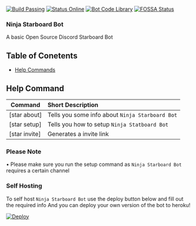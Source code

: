 [![Build Passing](https://img.shields.io/badge/build-Passing%20-green.svg?style=flat)](https://github.com/GrimDesignsFiveM/NinjaBot2.0/) [![Status Online](https://img.shields.io/badge/status-Online%20-brightgreen.svg?style=flat)](https://github.com/GrimDesignsFiveM/NinjaBot2.0/) [![Bot Code Library](https://img.shields.io/badge/code-discord.js-yellowgreen.svg)](https://discord.js.org/#/) [![FOSSA Status](https://app.fossa.io/api/projects/git%2Bgithub.com%2FGrimDesignsFiveM%2FNinjaBot2.0.svg?type=shield)](https://app.fossa.io/projects/git%2Bgithub.com%2FGrimDesignsFiveM%2FNinjaBot2.0?ref=badge_shield)


### Ninja Starboard Bot
A basic Open Source Discord Starboard Bot

## Table of Conetents
- [Help Commands](#help)

<a name="help"></a>
## Help Command

| Command           | Short Description      |
| ----------------- |:---------------------- |
| [star about]  | Tells you some info about `Ninja Starboard Bot`|
| [star setup] | Tells you how to setup `Ninja Statboard Bot`  |
| [star invite] | Generates a invite link |

### Please Note
•  Please make sure you run the setup command as `Ninja Starboard Bot` requires a certain channel

### Self Hosting
To self host `Ninja Starboard Bot` use the deploy button below and fill out the required info
And you can deploy your own version of the bot to heroku!

<a href="https://heroku.com/deploy?template=https://github.com/GrimDesignsFiveM/Ninja-Starboard-Bot&env[dbotsToken]=1234483839&env[dbotsToken2]=173719273">
  <img src="https://www.herokucdn.com/deploy/button.svg" alt="Deploy">
</a>
